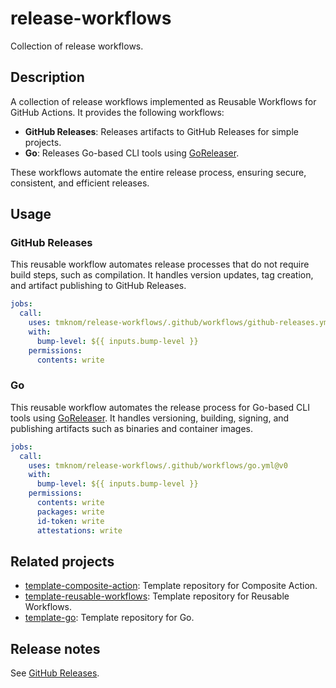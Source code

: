 # release-workflows

Collection of release workflows.

## Description

A collection of release workflows implemented as Reusable Workflows for GitHub Actions.
It provides the following workflows:

- **GitHub Releases**: Releases artifacts to GitHub Releases for simple projects.
- **Go**: Releases Go-based CLI tools using [GoReleaser][GoReleaser].

These workflows automate the entire release process, ensuring secure, consistent, and efficient releases.

## Usage

### GitHub Releases

This reusable workflow automates release processes that do not require build steps, such as compilation.
It handles version updates, tag creation, and artifact publishing to GitHub Releases.

```yaml
jobs:
  call:
    uses: tmknom/release-workflows/.github/workflows/github-releases.yml@v0
    with:
      bump-level: ${{ inputs.bump-level }}
    permissions:
      contents: write
```

### Go

This reusable workflow automates the release process for Go-based CLI tools using [GoReleaser][GoReleaser].
It handles versioning, building, signing, and publishing artifacts such as binaries and container images.

```yaml
jobs:
  call:
    uses: tmknom/release-workflows/.github/workflows/go.yml@v0
    with:
      bump-level: ${{ inputs.bump-level }}
    permissions:
      contents: write
      packages: write
      id-token: write
      attestations: write
```

## Related projects

- [template-composite-action](https://github.com/tmknom/template-composite-action): Template repository for Composite Action.
- [template-reusable-workflows](https://github.com/tmknom/template-reusable-workflows): Template repository for Reusable Workflows.
- [template-go](https://github.com/tmknom/template-go): Template repository for Go.

## Release notes

See [GitHub Releases][releases].

[releases]: https://github.com/tmknom/release-workflows/releases
[GoReleaser]: https://goreleaser.com/
